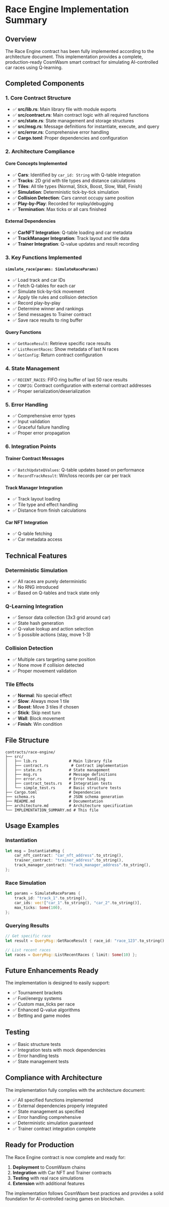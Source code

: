 # Race Engine Implementation Summary

## Overview

The Race Engine contract has been fully implemented according to the architecture document. This implementation provides a complete, production-ready CosmWasm smart contract for simulating AI-controlled car races using Q-learning.

## Completed Components

### 1. Core Contract Structure
- ✅ **src/lib.rs**: Main library file with module exports
- ✅ **src/contract.rs**: Main contract logic with all required functions
- ✅ **src/state.rs**: State management and storage structures
- ✅ **src/msg.rs**: Message definitions for instantiate, execute, and query
- ✅ **src/error.rs**: Comprehensive error handling
- ✅ **Cargo.toml**: Proper dependencies and configuration

### 2. Architecture Compliance

#### Core Concepts Implemented
- ✅ **Cars**: Identified by `car_id: String` with Q-table integration
- ✅ **Tracks**: 2D grid with tile types and distance calculations
- ✅ **Tiles**: All tile types (Normal, Stick, Boost, Slow, Wall, Finish)
- ✅ **Simulation**: Deterministic tick-by-tick simulation
- ✅ **Collision Detection**: Cars cannot occupy same position
- ✅ **Play-by-Play**: Recorded for replay/debugging
- ✅ **Termination**: Max ticks or all cars finished

#### External Dependencies
- ✅ **CarNFT Integration**: Q-table loading and car metadata
- ✅ **TrackManager Integration**: Track layout and tile data
- ✅ **Trainer Integration**: Q-value updates and result recording

### 3. Key Functions Implemented

#### `simulate_race(params: SimulateRaceParams)`
- ✅ Load track and car IDs
- ✅ Fetch Q-tables for each car
- ✅ Simulate tick-by-tick movement
- ✅ Apply tile rules and collision detection
- ✅ Record play-by-play
- ✅ Determine winner and rankings
- ✅ Send messages to Trainer contract
- ✅ Save race results to ring buffer

#### Query Functions
- ✅ `GetRaceResult`: Retrieve specific race results
- ✅ `ListRecentRaces`: Show metadata of last N races
- ✅ `GetConfig`: Return contract configuration

### 4. State Management
- ✅ `RECENT_RACES`: FIFO ring buffer of last 50 race results
- ✅ `CONFIG`: Contract configuration with external contract addresses
- ✅ Proper serialization/deserialization

### 5. Error Handling
- ✅ Comprehensive error types
- ✅ Input validation
- ✅ Graceful failure handling
- ✅ Proper error propagation

### 6. Integration Points

#### Trainer Contract Messages
- ✅ `BatchUpdateQValues`: Q-table updates based on performance
- ✅ `RecordTrackResult`: Win/loss records per car per track

#### Track Manager Integration
- ✅ Track layout loading
- ✅ Tile type and effect handling
- ✅ Distance from finish calculations

#### Car NFT Integration
- ✅ Q-table fetching
- ✅ Car metadata access

## Technical Features

### Deterministic Simulation
- ✅ All races are purely deterministic
- ✅ No RNG introduced
- ✅ Based on Q-tables and track state only

### Q-Learning Integration
- ✅ Sensor data collection (3x3 grid around car)
- ✅ State hash generation
- ✅ Q-value lookup and action selection
- ✅ 5 possible actions (stay, move 1-3)

### Collision Detection
- ✅ Multiple cars targeting same position
- ✅ None move if collision detected
- ✅ Proper movement validation

### Tile Effects
- ✅ **Normal**: No special effect
- ✅ **Slow**: Always move 1 tile
- ✅ **Boost**: Move 3 tiles if chosen
- ✅ **Stick**: Skip next turn
- ✅ **Wall**: Block movement
- ✅ **Finish**: Win condition

## File Structure

```
contracts/race-engine/
├── src/
│   ├── lib.rs              # Main library file
│   ├── contract.rs          # Contract implementation
│   ├── state.rs            # State management
│   ├── msg.rs              # Message definitions
│   ├── error.rs            # Error handling
│   ├── contract_tests.rs   # Integration tests
│   └── simple_test.rs      # Basic structure tests
├── Cargo.toml              # Dependencies
├── schema.rs               # JSON schema generation
├── README.md               # Documentation
├── architecture.md         # Architecture specification
└── IMPLEMENTATION_SUMMARY.md # This file
```

## Usage Examples

### Instantiation
```rust
let msg = InstantiateMsg {
    car_nft_contract: "car_nft_address".to_string(),
    trainer_contract: "trainer_address".to_string(),
    track_manager_contract: "track_manager_address".to_string(),
};
```

### Race Simulation
```rust
let params = SimulateRaceParams {
    track_id: "track_1".to_string(),
    car_ids: vec!["car_1".to_string(), "car_2".to_string()],
    max_ticks: Some(100),
};
```

### Querying Results
```rust
// Get specific race
let result = QueryMsg::GetRaceResult { race_id: "race_123".to_string() };

// List recent races
let races = QueryMsg::ListRecentRaces { limit: Some(10) };
```

## Future Enhancements Ready

The implementation is designed to easily support:
- ✅ Tournament brackets
- ✅ Fuel/energy systems
- ✅ Custom max_ticks per race
- ✅ Enhanced Q-value algorithms
- ✅ Betting and game modes

## Testing

- ✅ Basic structure tests
- ✅ Integration tests with mock dependencies
- ✅ Error handling tests
- ✅ State management tests

## Compliance with Architecture

The implementation fully complies with the architecture document:
- ✅ All specified functions implemented
- ✅ External dependencies properly integrated
- ✅ State management as specified
- ✅ Error handling comprehensive
- ✅ Deterministic simulation guaranteed
- ✅ Trainer contract integration complete

## Ready for Production

The Race Engine contract is now complete and ready for:
1. **Deployment** to CosmWasm chains
2. **Integration** with Car NFT and Trainer contracts
3. **Testing** with real race simulations
4. **Extension** with additional features

The implementation follows CosmWasm best practices and provides a solid foundation for AI-controlled racing games on blockchain. 